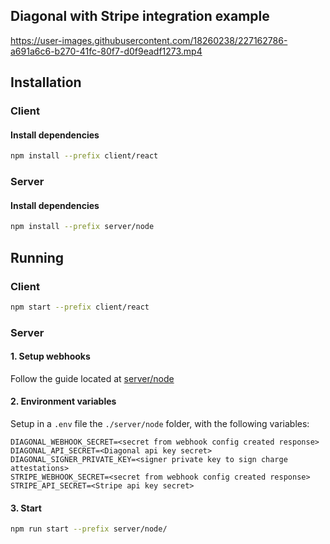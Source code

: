 ## Diagonal with Stripe integration example

https://user-images.githubusercontent.com/18260238/227162786-a691a6c6-b270-41fc-80f7-d0f9eadf1273.mp4

## Installation

### Client

#### Install dependencies

```bash
npm install --prefix client/react
```

### Server

#### Install dependencies

```bash
npm install --prefix server/node
```

## Running

### Client

```bash
npm start --prefix client/react
```

### Server

#### 1. Setup webhooks

Follow the guide located at [server/node](./server/node/README.md#running-the-server)

#### 2. Environment variables

Setup in a `.env` file the `./server/node` folder, with the following variables:

```
DIAGONAL_WEBHOOK_SECRET=<secret from webhook config created response>
DIAGONAL_API_SECRET=<Diagonal api key secret>
DIAGONAL_SIGNER_PRIVATE_KEY=<signer private key to sign charge attestations>
STRIPE_WEBHOOK_SECRET=<secret from webhook config created response>
STRIPE_API_SECRET=<Stripe api key secret>
```

#### 3. Start

```bash
npm run start --prefix server/node/
```
